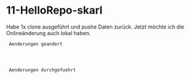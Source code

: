 # 11-HelloRepo-skarl


Habe 1x clone ausgeführt und pushe Daten zurück.
Jetzt möchte ich die Onlineänderung auch lokal haben.


     Aenderungen geandert

  


     Aenderungen durchgefuehrt
